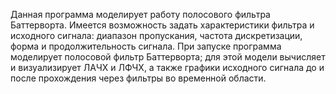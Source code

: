 Данная программа моделирует работу полосового фильтра Баттерворта.
Имеется возможность задать характеристики фильтра и исходного сигнала: диапазон пропускания, частота дискретизации, форма и продолжительность сигнала.
При запуске программа моделирует полосовой фильтр Баттерворта; для этой модели вычисляет и визуализирует ЛАЧХ и ЛФЧХ, а также графики исходного сигнала до и после прохождения через фильтры во временной области.
